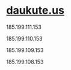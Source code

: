 # [daukute.us](https://daukute.us/)
185.199.111.153

185.199.110.153

185.199.109.153

185.199.108.153
